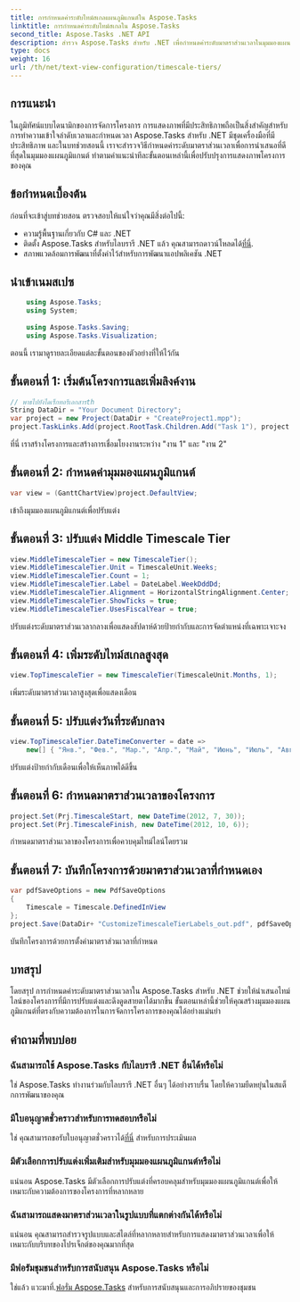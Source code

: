 ```yaml
---
title: การกำหนดค่าระดับไทม์สเกลแผนภูมิแกนต์ใน Aspose.Tasks
linktitle: การกำหนดค่าระดับไทม์สเกลใน Aspose.Tasks
second_title: Aspose.Tasks .NET API
description: สำรวจ Aspose.Tasks สำหรับ .NET เพื่อกำหนดค่าระดับมาตราส่วนเวลาในมุมมองแผนภูมิ Gantt ของคุณเพื่อการแสดงภาพไทม์ไลน์ของโปรเจ็กต์ที่แม่นยำ #Aspose.Tasks #โครงการ MS
type: docs
weight: 16
url: /th/net/text-view-configuration/timescale-tiers/
---
```

## การแนะนำ
ในภูมิทัศน์แบบไดนามิกของการจัดการโครงการ การแสดงภาพที่มีประสิทธิภาพถือเป็นสิ่งสำคัญสำหรับการทำความเข้าใจลำดับเวลาและกำหนดเวลา Aspose.Tasks สำหรับ .NET มีชุดเครื่องมือที่มีประสิทธิภาพ และในบทช่วยสอนนี้ เราจะสำรวจวิธีกำหนดค่าระดับมาตราส่วนเวลาเพื่อการนำเสนอที่ดีที่สุดในมุมมองแผนภูมิแกนต์ ทำตามคำแนะนำทีละขั้นตอนเหล่านี้เพื่อปรับปรุงการแสดงภาพโครงการของคุณ
## ข้อกำหนดเบื้องต้น
ก่อนที่จะเข้าสู่บทช่วยสอน ตรวจสอบให้แน่ใจว่าคุณมีสิ่งต่อไปนี้:
- ความรู้พื้นฐานเกี่ยวกับ C# และ .NET
-  ติดตั้ง Aspose.Tasks สำหรับไลบรารี .NET แล้ว คุณสามารถดาวน์โหลดได้[ที่นี่](https://releases.aspose.com/tasks/net/).
- สภาพแวดล้อมการพัฒนาที่ตั้งค่าไว้สำหรับการพัฒนาแอปพลิเคชัน .NET
## นำเข้าเนมสเปซ
```csharp
    using Aspose.Tasks;
    using System;
    
    using Aspose.Tasks.Saving;
    using Aspose.Tasks.Visualization;
```
ตอนนี้ เรามาดูรายละเอียดแต่ละขั้นตอนของตัวอย่างที่ให้ไว้กัน
## ขั้นตอนที่ 1: เริ่มต้นโครงการและเพิ่มลิงค์งาน
```csharp
// พาธไปยังไดเร็กทอรีเอกสารth
String DataDir = "Your Document Directory";
var project = new Project(DataDir + "CreateProject1.mpp");
project.TaskLinks.Add(project.RootTask.Children.Add("Task 1"), project.RootTask.Children.Add("Task 2"));
```
ที่นี่ เราสร้างโครงการและสร้างการเชื่อมโยงงานระหว่าง "งาน 1" และ "งาน 2"
## ขั้นตอนที่ 2: กำหนดค่ามุมมองแผนภูมิแกนต์
```csharp
var view = (GanttChartView)project.DefaultView;
```
เข้าถึงมุมมองแผนภูมิแกนต์เพื่อปรับแต่ง
## ขั้นตอนที่ 3: ปรับแต่ง Middle Timescale Tier
```csharp
view.MiddleTimescaleTier = new TimescaleTier();
view.MiddleTimescaleTier.Unit = TimescaleUnit.Weeks;
view.MiddleTimescaleTier.Count = 1;
view.MiddleTimescaleTier.Label = DateLabel.WeekDddDd;
view.MiddleTimescaleTier.Alignment = HorizontalStringAlignment.Center;
view.MiddleTimescaleTier.ShowTicks = true;
view.MiddleTimescaleTier.UsesFiscalYear = true;
```
ปรับแต่งระดับมาตราส่วนเวลากลางเพื่อแสดงสัปดาห์ด้วยป้ายกำกับและการจัดตำแหน่งที่เฉพาะเจาะจง
## ขั้นตอนที่ 4: เพิ่มระดับไทม์สเกลสูงสุด
```csharp
view.TopTimescaleTier = new TimescaleTier(TimescaleUnit.Months, 1);
```
เพิ่มระดับมาตราส่วนเวลาสูงสุดเพื่อแสดงเดือน
## ขั้นตอนที่ 5: ปรับแต่งวันที่ระดับกลาง
```csharp
view.TopTimescaleTier.DateTimeConverter = date =>
    new[] { "Янв.", "Фев.", "Мар.", "Апр.", "Май", "Июнь", "Июль", "Авг.", "Сен.", "Окт.", "Ноя.", "Дек." }[date.Month - 1];
```
ปรับแต่งป้ายกำกับเดือนเพื่อให้เห็นภาพได้ดีขึ้น
## ขั้นตอนที่ 6: กำหนดมาตราส่วนเวลาของโครงการ
```csharp
project.Set(Prj.TimescaleStart, new DateTime(2012, 7, 30));
project.Set(Prj.TimescaleFinish, new DateTime(2012, 10, 6));
```
กำหนดมาตราส่วนเวลาของโครงการเพื่อควบคุมไทม์ไลน์โดยรวม
## ขั้นตอนที่ 7: บันทึกโครงการด้วยมาตราส่วนเวลาที่กำหนดเอง
```csharp
var pdfSaveOptions = new PdfSaveOptions
{
    Timescale = Timescale.DefinedInView
};
project.Save(DataDir+ "CustomizeTimescaleTierLabels_out.pdf", pdfSaveOptions);
```
บันทึกโครงการด้วยการตั้งค่ามาตราส่วนเวลาที่กำหนด
## บทสรุป
โดยสรุป การกำหนดค่าระดับมาตราส่วนเวลาใน Aspose.Tasks สำหรับ .NET ช่วยให้นำเสนอไทม์ไลน์ของโครงการที่มีการปรับแต่งและดึงดูดสายตาได้มากขึ้น ขั้นตอนเหล่านี้ช่วยให้คุณสร้างมุมมองแผนภูมิแกนต์ที่ตรงกับความต้องการในการจัดการโครงการของคุณได้อย่างแม่นยำ
## คำถามที่พบบ่อย
### ฉันสามารถใช้ Aspose.Tasks กับไลบรารี .NET อื่นได้หรือไม่
ใช่ Aspose.Tasks ทำงานร่วมกับไลบรารี .NET อื่นๆ ได้อย่างราบรื่น โดยให้ความยืดหยุ่นในสแต็กการพัฒนาของคุณ
### มีใบอนุญาตชั่วคราวสำหรับการทดสอบหรือไม่
 ใช่ คุณสามารถขอรับใบอนุญาตชั่วคราวได้[ที่นี่](https://purchase.aspose.com/temporary-license/) สำหรับการประเมินผล
### มีตัวเลือกการปรับแต่งเพิ่มเติมสำหรับมุมมองแผนภูมิแกนต์หรือไม่
แน่นอน Aspose.Tasks มีตัวเลือกการปรับแต่งที่ครอบคลุมสำหรับมุมมองแผนภูมิแกนต์เพื่อให้เหมาะกับความต้องการของโครงการที่หลากหลาย
### ฉันสามารถแสดงมาตราส่วนเวลาในรูปแบบที่แตกต่างกันได้หรือไม่
แน่นอน คุณสามารถสำรวจรูปแบบและสไตล์ที่หลากหลายสำหรับการแสดงมาตราส่วนเวลาเพื่อให้เหมาะกับบริบทของโปรเจ็กต์ของคุณมากที่สุด
### มีฟอรัมชุมชนสำหรับการสนับสนุน Aspose.Tasks หรือไม่
 ใช่แล้ว แวะมาที่.[ฟอรั่ม Aspose.Tasks](https://forum.aspose.com/c/tasks/15) สำหรับการสนับสนุนและการอภิปรายของชุมชน
